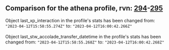## Comparison for the athena profile, rvn: [294](https://github.com/PRO100KatYT/FortniteProfileRevisions/tree/main/profiles/athena/294%20athena.json)-[295](https://github.com/PRO100KatYT/FortniteProfileRevisions/tree/main/profiles/athena/295%20athena.json)

Object last_xp_interaction in the profile's stats has been changed from: `"2023-04-12T15:58:55.274Z"` to: `"2023-04-12T16:00:42.266Z"`
<br><br>
Object last_stw_accolade_transfer_datetime in the profile's stats has been changed from: `"2023-04-12T15:58:55.268Z"` to: `"2023-04-12T16:00:42.268Z"`
<br><br>
